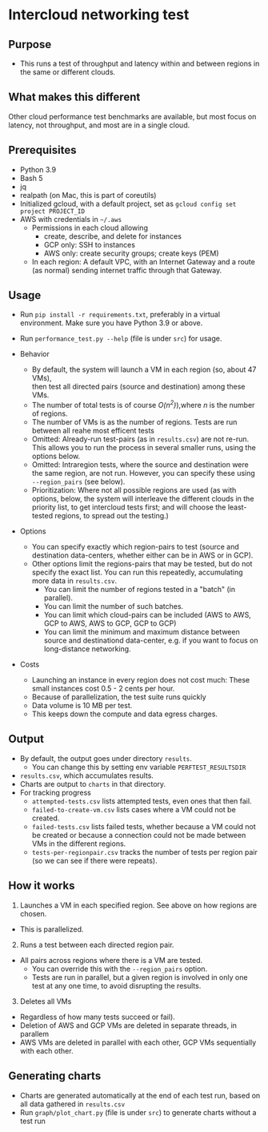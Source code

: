 # Intercloud networking test

## Purpose

* This runs a test of throughput and latency within and between regions in the same or different clouds.

## What makes this different

Other cloud performance test benchmarks are available, but most focus on latency, not throughput, and most are in a
single cloud.

## Prerequisites

* Python 3.9
* Bash 5
* jq
* realpath (on Mac, this is part of coreutils)
* Initialized gcloud, with a default project, set as `gcloud config set project PROJECT_ID`
* AWS with credentials in `~/.aws`
    * Permissions in each cloud allowing
        * create, describe, and delete for instances
        * GCP only: SSH to instances
        * AWS only: create security groups; create keys (PEM)
    * In each region: A default VPC, with an Internet Gateway and a route (as normal) sending internet traffic through
      that Gateway.

## Usage

* Run `pip install -r requirements.txt`, preferably in a virtual environment. Make sure you have Python 3.9 or above.
* Run `performance_test.py --help` (file is under `src`) for usage.
* Behavior
    * By default, the system will launch a VM in each region (so, about 47 VMs),  
      then test all directed pairs (source and destination) among these VMs.
    * The number of total tests is of course _O(n<sup>2</sup>)_),where _n_ is the number of regions.
    * The number of VMs is as the number of regions. Tests are run between all reahe most efficent tests
    * Omitted: Already-run test-pairs (as in `results.csv`) are not re-run. This allows you to run the process
    in several smaller runs, using the options below.
    * Omitted: Intraregion tests, where the source and destination were the same region, are not run. 
    However, you can specify
    these using `--region_pairs` (see below).
    * Prioritization: Where not all possible regions are used (as with options, below, the system will
    interleave the different clouds in the priority list, to get intercloud tests first; and will
    choose the least-tested regions, to spread out the testing.)

* Options
    * You can specify exactly which region-pairs to test (source and destination data-centers, whether either can be in
      AWS or in GCP).
    * Other options limit the regions-pairs that may be tested, but do not specify the exact list. You can run this
      repeatedly, accumulating more data in `results.csv`.
        * You can limit the number of regions tested in a "batch"  (in parallel).
        * You can limit the number of such batches.
        * You can limit which cloud-pairs can be included (AWS to AWS, GCP to AWS, AWS to GCP, GCP to GCP)
        * You can limit the minimum and maximum distance between source and destinationd data-center, e.g. if you want
          to focus on long-distance networking.

* Costs
    * Launching an instance in every region does not cost much: These small
    instances cost 0.5 - 2 cents per hour. 
    * Because of parallelization, the test suite runs quickly
    * Data volume is  10 MB per test. 
    * This keeps down the compute and data egress charges.

## Output

* By default, the output goes under directory `results`.
    * You can change this by setting env variable `PERFTEST_RESULTSDIR`
* `results.csv`, which accumulates results.
* Charts are output to `charts` in that directory.
* For tracking progress
    * `attempted-tests.csv` lists attempted tests, even ones that then fail.
    * `failed-to-create-vm.csv` lists cases where a VM could not be created.
    * `failed-tests.csv` lists failed tests, whether because a VM could not be created or because a connection could not
      be made between VMs in the different regions.
    * `tests-per-regionpair.csv` tracks the number of tests per region pair (so we can see if there were repeats).


## How it works

1. Launches a VM in each specified region. See above on how regions are chosen.
  * This is parallelized.
2. Runs a test between each directed region pair. 
  * All pairs across regions where there is a VM are tested.
    * You can override this with the `--region_pairs` option.
    * Tests are run in parallel, but  a given region is involved in only
    one test at any one time, to avoid disrupting the results.  
3. Deletes all VMs 
  * Regardless of how many tests succeed or fail).
  * Deletion of AWS and GCP VMs are deleted in separate threads, in parallem
  * AWS VMs are deleted in parallel with each other, GCP VMs sequentially with each other. 

## Generating charts

* Charts are generated automatically at the end of each test run, based on all data gathered in `results.csv`
* Run `graph/plot_chart.py` (file is under `src`) to generate charts without a test run

